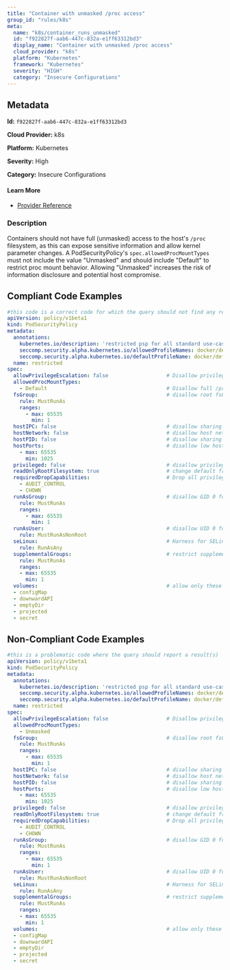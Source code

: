 ```yaml
---
title: "Container with unmasked /proc access"
group_id: "rules/k8s"
meta:
  name: "k8s/container_runs_unmasked"
  id: "f922827f-aab6-447c-832a-e1ff63312bd3"
  display_name: "Container with unmasked /proc access"
  cloud_provider: "k8s"
  platform: "Kubernetes"
  framework: "Kubernetes"
  severity: "HIGH"
  category: "Insecure Configurations"
---
```

## Metadata

**Id:** `f922827f-aab6-447c-832a-e1ff63312bd3`

**Cloud Provider:** k8s

**Platform:** Kubernetes

**Severity:** High

**Category:** Insecure Configurations

#### Learn More

 - [Provider Reference](https://kubernetes.io/docs/concepts/policy/pod-security-policy/#allowedprocmounttypes)

### Description

 Containers should not have full (unmasked) access to the host's `/proc` filesystem, as this can expose sensitive information and allow kernel parameter changes. A PodSecurityPolicy's `spec.allowedProcMountTypes` must not include the value "Unmasked" and should include "Default" to restrict proc mount behavior. Allowing "Unmasked" increases the risk of information disclosure and potential host compromise.


## Compliant Code Examples
```yaml
#this code is a correct code for which the query should not find any result
apiVersion: policy/v1beta1
kind: PodSecurityPolicy
metadata:
  annotations:
    kubernetes.io/description: 'restricted psp for all standard use-cases'
    seccomp.security.alpha.kubernetes.io/allowedProfileNames: docker/default
    seccomp.security.alpha.kubernetes.io/defaultProfileName: docker/default
  name: restricted
spec:
  allowPrivilegeEscalation: false                   # Disallow privilege escalation to any special capabilities
  allowedProcMountTypes:
    - Default                                       # Disallow full /proc mounts, only allow the "default" masked /proc
  fsGroup:                                          # disallow root fsGroups for volume mounts
    rule: MustRunAs
    ranges:
      - max: 65535
        min: 1
  hostIPC: false                                    # disallow sharing the host IPC namespace
  hostNetwork: false                                # disallow host networking
  hostPID: false                                    # disallow sharing the host process ID namespace
  hostPorts:                                        # disallow low host ports (this seems to only apply to eth0 on EKS)
    - max: 65535
      min: 1025
  privileged: false                                 # disallow privileged pods
  readOnlyRootFilesystem: true                      # change default from 'false' to 'true'
  requiredDropCapabilities:                         # Drop all privileges in the Linux kernel
    - AUDIT_CONTROL
    - CHOWN
  runAsGroup:                                       # disallow GID 0 for pods (block root group)
    rule: MustRunAs
    ranges:
      - max: 65535
        min: 1
  runAsUser:                                        # disallow UID 0 for pods
    rule: MustRunAsNonRoot
  seLinux:                                          # Harness for SELinux
    rule: RunAsAny
  supplementalGroups:                               # restrict supplemental GIDs to be non-zero (non-root)
    rule: MustRunAs
    ranges:
    - max: 65535
      min: 1
  volumes:                                          # allow only these volume types
  - configMap
  - downwardAPI
  - emptyDir
  - projected
  - secret
```
## Non-Compliant Code Examples
```yaml
#this is a problematic code where the query should report a result(s)
apiVersion: policy/v1beta1
kind: PodSecurityPolicy
metadata:
  annotations:
    kubernetes.io/description: 'restricted psp for all standard use-cases'
    seccomp.security.alpha.kubernetes.io/allowedProfileNames: docker/default
    seccomp.security.alpha.kubernetes.io/defaultProfileName: docker/default
  name: restricted
spec:
  allowPrivilegeEscalation: false                   # Disallow privilege escalation to any special capabilities
  allowedProcMountTypes:
    - Unmasked
  fsGroup:                                          # disallow root fsGroups for volume mounts
    rule: MustRunAs
    ranges:
      - max: 65535
        min: 1
  hostIPC: false                                    # disallow sharing the host IPC namespace
  hostNetwork: false                                # disallow host networking
  hostPID: false                                    # disallow sharing the host process ID namespace
  hostPorts:                                        # disallow low host ports (this seems to only apply to eth0 on EKS)
    - max: 65535
      min: 1025
  privileged: false                                 # disallow privileged pods
  readOnlyRootFilesystem: true                      # change default from 'false' to 'true'
  requiredDropCapabilities:                         # Drop all privileges in the Linux kernel
    - AUDIT_CONTROL
    - CHOWN
  runAsGroup:                                       # disallow GID 0 for pods (block root group)
    rule: MustRunAs
    ranges:
      - max: 65535
        min: 1
  runAsUser:                                        # disallow UID 0 for pods
    rule: MustRunAsNonRoot
  seLinux:                                          # Harness for SELinux
    rule: RunAsAny
  supplementalGroups:                               # restrict supplemental GIDs to be non-zero (non-root)
    rule: MustRunAs
    ranges:
    - max: 65535
      min: 1
  volumes:                                          # allow only these volume types
  - configMap
  - downwardAPI
  - emptyDir
  - projected
  - secret
```